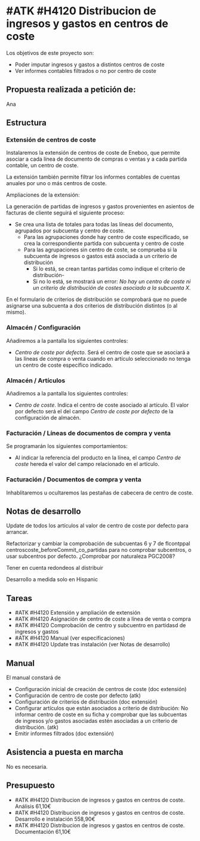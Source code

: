 # #ATK #H4120 Distribucion de ingresos y gastos en centros de coste

Los objetivos de este proyecto son:
+ Poder imputar ingresos y gastos a distintos centros de coste
+ Ver informes contables filtrados o no por centro de coste

## Propuesta realizada a petición de:
Ana

## Estructura

### Extensión de centros de coste
Instalaremos la extensión de centros de coste de Eneboo, que permite asociar a cada línea de documento de compras o ventas y a cada partida contable, un centro de coste.

La extensión también permite filtrar los informes contables de cuentas anuales por uno o más centros de coste.

Ampliaciones de la extensión:

La generación de partidas de ingresos y gastos provenientes en asientos de facturas de cliente seguirá el siguiente proceso:
+ Se crea una lista de totales para todas las líneas del documento, agrupados por subcuenta y centro de coste.
    + Para las agrupaciones donde hay centro de coste especificado, se crea la correspondiente partida con subcuenta y centro de coste
    + Para las agrupaciones sin centro de coste, se comprueba si la subcuenta de ingresos o gastos está asociada a un criterio de distribución
        + Si lo está, se crean tantas partidas como indique el criterio de distribución-
        + Si no lo está, se mostrará un error: _No hay un centro de coste ni un criterio de distribución de costes asociado a la subcuenta X_.

En el formulario de criterios de distribución se comprobará que no puede asignarse una subcuenta a dos criterios de distribución distintos (o al mismo).

### Almacén / Configuración
Añadiremos a la pantalla los siguientes controles:
+ _Centro de coste por defecto_. Será el centro de coste que se asociará a las líneas de compra o venta cuando en artículo seleccionado no tenga un centro de coste específico indicado.

### Almacén / Artículos
Añadiremos a la pantalla los siguientes controles:
+ _Centro de coste_. Indica el centro de coste asociado al artículo. El valor por defecto será el del campo _Centro de coste por defecto_ de la configuración de almacén. 

### Facturación / Líneas de documentos de compra y venta
Se programarán los siguientes comportamientos:
+ Al indicar la referencia del producto en la línea, el campo _Centro de coste_ hereda el valor del campo relacionado en el artículo.

### Facturación / Documentos de compra y venta
Inhablitaremos u ocultaremos las pestañas de cabecera de centro de coste.

## Notas de desarrollo
Update de todos los artículos al valor de centro de coste por defecto para arrancar.

Refactorizar y cambiar la comprobación de subcuentas 6 y 7 de flcontppal centroscoste_beforeCommit_co_partidas para no comprobar subcentros, o usar subcentros por defecto. ¿Comprobar por naturaleza PGC2008?

Tener en cuenta redondeos al distribuir

Desarrollo a medida solo en Hispanic

## Tareas
* #ATK #H4120 Extensión y ampliación de extensión
* #ATK #H4120 Asignación de centro de coste a línea de venta o compra
* #ATK #H4120 Comprobación de centro y subcuentro en partidasd de ingresos y gastos
* #ATK #H4120 Manual (ver especificaciones)
* #ATK #H4120 Update tras instalación (ver Notas de desarrollo)

## Manual
El manual constará de
+ Configuración inicial de creación de centros de coste (doc extensión)
+ Configuración de centro de coste por defecto (atk)
+ Configuración de criterios de distribución (doc extensión)
+ Configurar artículos que están asociados a criterio de distribución: No informar centro de coste en su ficha y comprobar que las subcuentas de ingresos y/o gastos asociadas estén asociadas a un criterio de distribución. (atk)
+ Emitir informes filtrados (doc extensión)

## Asistencia a puesta en marcha
No es necesaria.

## Presupuesto
+ #ATK #H4120 Distribucion de ingresos y gastos en centros de coste. Análisis 61,10€
+ #ATK #H4120 Distribucion de ingresos y gastos en centros de coste. Desarrollo e instalación 558,90€
+ #ATK #H4120 Distribucion de ingresos y gastos en centros de coste. Documentación 61,10€
